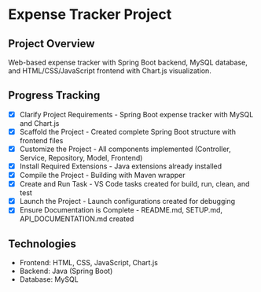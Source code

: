 # Expense Tracker Project

## Project Overview
Web-based expense tracker with Spring Boot backend, MySQL database, and HTML/CSS/JavaScript frontend with Chart.js visualization.

## Progress Tracking

- [x] Clarify Project Requirements - Spring Boot expense tracker with MySQL and Chart.js
- [x] Scaffold the Project - Created complete Spring Boot structure with frontend files
- [x] Customize the Project - All components implemented (Controller, Service, Repository, Model, Frontend)
- [x] Install Required Extensions - Java extensions already installed
- [x] Compile the Project - Building with Maven wrapper
- [x] Create and Run Task - VS Code tasks created for build, run, clean, and test
- [x] Launch the Project - Launch configurations created for debugging
- [x] Ensure Documentation is Complete - README.md, SETUP.md, API_DOCUMENTATION.md created

## Technologies
- Frontend: HTML, CSS, JavaScript, Chart.js
- Backend: Java (Spring Boot)
- Database: MySQL
